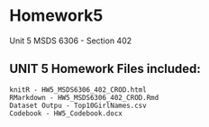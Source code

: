 # Homework5
Unit 5 MSDS 6306 - Section 402 


## UNIT 5 Homework Files included: 
    knitR - HW5_MSDS6306_402_CROD.html 
    RMarkdown - HW5_MSDS6306_402_CROD.Rmd 
    Dataset Outpu - Top10GirlNames.csv
    Codebook - HW5_Codebook.docx
